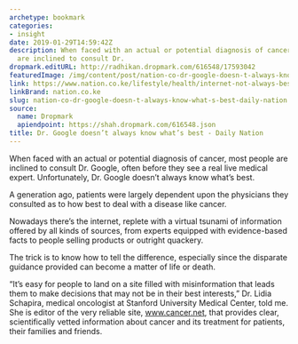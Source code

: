 ```yaml
---
archetype: bookmark
categories:
- insight
date: 2019-01-29T14:59:42Z
description: When faced with an actual or potential diagnosis of cancer, most people
  are inclined to consult Dr.
dropmark.editURL: http://radhikan.dropmark.com/616548/17593042
featuredImage: /img/content/post/nation-co-dr-google-doesn-t-always-know-what-s-best-daily-nation.jpg
link: https://www.nation.co.ke/lifestyle/health/internet-not-always-best-for-medical-information/1954202-4956104-ruaeh1/index.html
linkBrand: nation.co.ke
slug: nation-co-dr-google-doesn-t-always-know-what-s-best-daily-nation
source:
  name: Dropmark
  apiendpoint: https://shah.dropmark.com/616548.json
title: Dr. Google doesn’t always know what’s best - Daily Nation
---
```

When faced with an actual or potential diagnosis of cancer, most people are inclined to consult Dr. Google, often before they see a real live medical expert. Unfortunately, Dr. Google doesn’t always know what’s best.

A generation ago, patients were largely dependent upon the physicians they consulted as to how best to deal with a disease like cancer.

Nowadays there’s the internet, replete with a virtual tsunami of information offered by all kinds of sources, from experts equipped with evidence-based facts to people selling products or outright quackery.

The trick is to know how to tell the difference, especially since the disparate guidance provided can become a matter of life or death.

“It’s easy for people to land on a site filled with misinformation that leads them to make decisions that may not be in their best interests,” Dr. Lidia Schapira, medical oncologist at Stanford University Medical Center, told me. She is editor of the very reliable site, www.cancer.net, that provides clear, scientifically vetted information about cancer and its treatment for patients, their families and friends.